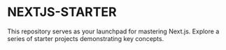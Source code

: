 # NEXTJS-STARTER
This repository serves as your launchpad for mastering Next.js. Explore a series of starter projects demonstrating key concepts.
